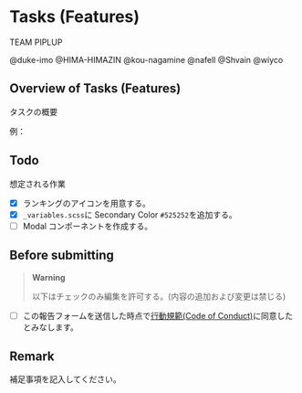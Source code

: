 # Tasks (Features)

TEAM PIPLUP

@duke-imo @HIMA-HIMAZIN @kou-nagamine @nafell @Shvain @wiyco

## Overview of Tasks (Features)

タスクの概要

例：

## Todo

想定される作業

- [x] ランキングのアイコンを用意する。
- [x] `_variables.scss`に Secondary Color `#525252`を追加する。
- [ ] Modal コンポーネントを作成する。

## Before submitting

> **Warning**
>
> 以下はチェックのみ編集を許可する。(内容の追加および変更は禁じる)

- [ ] この報告フォームを送信した時点で[行動規範(Code of Conduct)](../blob/develop/_docs/CODE_OF_CONDUCT.md)に同意したとみなします。

## Remark

補足事項を記入してください。
